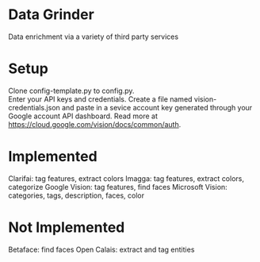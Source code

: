 # Data Grinder

Data enrichment via a variety of third party services

Setup
=====

Clone config-template.py to config.py.  
Enter your API keys and credentials.
Create a file named vision-credentials.json and paste in a sevice account key generated through your Google account API dashboard. Read more at https://cloud.google.com/vision/docs/common/auth.


Implemented
===========

Clarifai: tag features, extract colors
Imagga: tag features, extract colors, categorize
Google Vision: tag features, find faces
Microsoft Vision: categories, tags, description, faces, color


Not Implemented
===============

Betaface: find faces
Open Calais: extract and tag entities